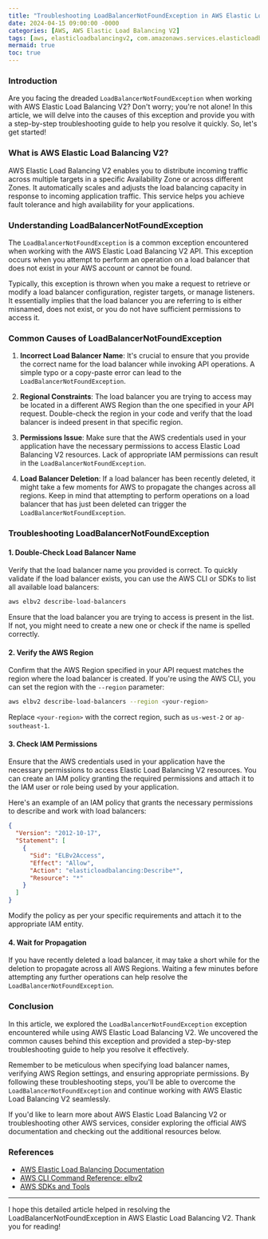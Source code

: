 ```yaml
---
title: "Troubleshooting LoadBalancerNotFoundException in AWS Elastic Load Balancing V2"
date: 2024-04-15 09:00:00 -0000
categories: [AWS, AWS Elastic Load Balancing V2]
tags: [aws, elasticloadbalancingv2, com.amazonaws.services.elasticloadbalancingv2.model]
mermaid: true
toc: true
---
```


### Introduction

Are you facing the dreaded `LoadBalancerNotFoundException` when working with AWS Elastic Load Balancing V2? Don't worry; you're not alone! In this article, we will delve into the causes of this exception and provide you with a step-by-step troubleshooting guide to help you resolve it quickly. So, let's get started!

### What is AWS Elastic Load Balancing V2?

AWS Elastic Load Balancing V2 enables you to distribute incoming traffic across multiple targets in a specific Availability Zone or across different Zones. It automatically scales and adjusts the load balancing capacity in response to incoming application traffic. This service helps you achieve fault tolerance and high availability for your applications.

### Understanding LoadBalancerNotFoundException

The `LoadBalancerNotFoundException` is a common exception encountered when working with the AWS Elastic Load Balancing V2 API. This exception occurs when you attempt to perform an operation on a load balancer that does not exist in your AWS account or cannot be found.

Typically, this exception is thrown when you make a request to retrieve or modify a load balancer configuration, register targets, or manage listeners. It essentially implies that the load balancer you are referring to is either misnamed, does not exist, or you do not have sufficient permissions to access it.

### Common Causes of LoadBalancerNotFoundException

1. **Incorrect Load Balancer Name**: It's crucial to ensure that you provide the correct name for the load balancer while invoking API operations. A simple typo or a copy-paste error can lead to the `LoadBalancerNotFoundException`.

2. **Regional Constraints**: The load balancer you are trying to access may be located in a different AWS Region than the one specified in your API request. Double-check the region in your code and verify that the load balancer is indeed present in that specific region.

3. **Permissions Issue**: Make sure that the AWS credentials used in your application have the necessary permissions to access Elastic Load Balancing V2 resources. Lack of appropriate IAM permissions can result in the `LoadBalancerNotFoundException`.

4. **Load Balancer Deletion**: If a load balancer has been recently deleted, it might take a few moments for AWS to propagate the changes across all regions. Keep in mind that attempting to perform operations on a load balancer that has just been deleted can trigger the `LoadBalancerNotFoundException`.

### Troubleshooting LoadBalancerNotFoundException

#### 1. Double-Check Load Balancer Name

Verify that the load balancer name you provided is correct. To quickly validate if the load balancer exists, you can use the AWS CLI or SDKs to list all available load balancers:

```bash
aws elbv2 describe-load-balancers
```

Ensure that the load balancer you are trying to access is present in the list. If not, you might need to create a new one or check if the name is spelled correctly.

#### 2. Verify the AWS Region

Confirm that the AWS Region specified in your API request matches the region where the load balancer is created. If you're using the AWS CLI, you can set the region with the `--region` parameter:

```bash
aws elbv2 describe-load-balancers --region <your-region>
```

Replace `<your-region>` with the correct region, such as `us-west-2` or `ap-southeast-1`.

#### 3. Check IAM Permissions

Ensure that the AWS credentials used in your application have the necessary permissions to access Elastic Load Balancing V2 resources. You can create an IAM policy granting the required permissions and attach it to the IAM user or role being used by your application.

Here's an example of an IAM policy that grants the necessary permissions to describe and work with load balancers:

```json
{
  "Version": "2012-10-17",
  "Statement": [
    {
      "Sid": "ELBv2Access",
      "Effect": "Allow",
      "Action": "elasticloadbalancing:Describe*",
      "Resource": "*"
    }
  ]
}
```

Modify the policy as per your specific requirements and attach it to the appropriate IAM entity.

#### 4. Wait for Propagation

If you have recently deleted a load balancer, it may take a short while for the deletion to propagate across all AWS Regions. Waiting a few minutes before attempting any further operations can help resolve the `LoadBalancerNotFoundException`.

### Conclusion

In this article, we explored the `LoadBalancerNotFoundException` exception encountered while using AWS Elastic Load Balancing V2. We uncovered the common causes behind this exception and provided a step-by-step troubleshooting guide to help you resolve it effectively.

Remember to be meticulous when specifying load balancer names, verifying AWS Region settings, and ensuring appropriate permissions. By following these troubleshooting steps, you'll be able to overcome the `LoadBalancerNotFoundException` and continue working with AWS Elastic Load Balancing V2 seamlessly.

If you'd like to learn more about AWS Elastic Load Balancing V2 or troubleshooting other AWS services, consider exploring the official AWS documentation and checking out the additional resources below.

### References

- [AWS Elastic Load Balancing Documentation](https://docs.aws.amazon.com/elasticloadbalancing/)
- [AWS CLI Command Reference: elbv2](https://docs.aws.amazon.com/cli/latest/reference/elbv2/)
- [AWS SDKs and Tools](https://aws.amazon.com/tools/)

---

I hope this detailed article helped in resolving the LoadBalancerNotFoundException in AWS Elastic Load Balancing V2. Thank you for reading!
